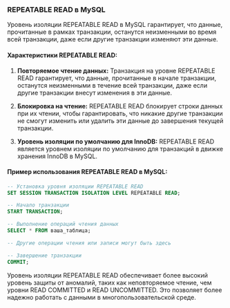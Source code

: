 ### REPEATABLE READ в MySQL

Уровень изоляции REPEATABLE READ в MySQL гарантирует, что данные, прочитанные в рамках транзакции, останутся неизменными во время всей транзакции, даже если другие транзакции изменяют эти данные.

#### Характеристики REPEATABLE READ:

1. **Повторяемое чтение данных:** Транзакция на уровне REPEATABLE READ гарантирует, что данные, прочитанные в начале транзакции, останутся неизменными в течение всей транзакции, даже если другие транзакции внесут изменения в эти данные.

2. **Блокировка на чтение:** REPEATABLE READ блокирует строки данных при их чтении, чтобы гарантировать, что никакие другие транзакции не смогут изменить или удалить эти данные до завершения текущей транзакции.

3. **Уровень изоляции по умолчанию для InnoDB:** REPEATABLE READ является уровнем изоляции по умолчанию для транзакций в движке хранения InnoDB в MySQL.

#### Пример использования REPEATABLE READ в MySQL:

```sql
-- Установка уровня изоляции REPEATABLE READ
SET SESSION TRANSACTION ISOLATION LEVEL REPEATABLE READ;

-- Начало транзакции
START TRANSACTION;

-- Выполнение операций чтения данных
SELECT * FROM ваша_таблица;

-- Другие операции чтения или записи могут быть здесь

-- Завершение транзакции
COMMIT;
```

Уровень изоляции REPEATABLE READ обеспечивает более высокий уровень защиты от аномалий, таких как неповторяемое чтение, чем уровни READ COMMITTED и READ UNCOMMITTED. Это позволяет более надежно работать с данными в многопользовательской среде.

